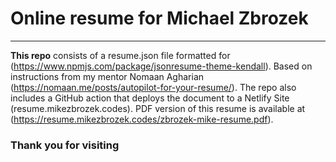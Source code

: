 # Online resume for Michael Zbrozek

---

**This repo** consists of a resume.json file formatted for (https://www.npmjs.com/package/jsonresume-theme-kendall).
Based on instructions from my mentor Nomaan Agharian (https://nomaan.me/posts/autopilot-for-your-resume/).
The repo also includes a GitHub action that deploys the document to a Netlify Site (resume.mikezbrozek.codes). PDF version of this resume is available at (https://resume.mikezbrozek.codes/zbrozek-mike-resume.pdf).

### Thank you for visiting
